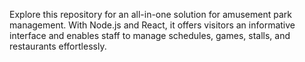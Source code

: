 Explore this repository for an all-in-one solution for amusement park management. With Node.js and React, it offers visitors an informative interface and enables staff to manage schedules, games, stalls, and restaurants effortlessly.
